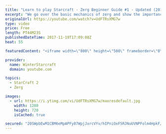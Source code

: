 ```yaml
---
title: "Learn to play Starcraft - Zerg Beginner Guide #1 - Updated (2017)"
excerpt: "We go over the basic mechanics of zerg and show the importance of understanding at least some of what your opponent is doing.  This guide is meant for players with an understanding of the objectives of starcraft but without any strong direction or gameplan, especially for each specific race! -- Watch"
originalUrl: https://youtube.com/watch?v=UdFTRsXMG7w
type: video
price: Free
length: PT44M23S
publishedDateTime: 2017-11-19T17:09:08Z
heat: 55

featuredContent: "<iframe width=\"800\" height=\"500\" frameborder=\"0\" src=\"https://www.youtube.com/embed/UdFTRsXMG7w\" allow=\"accelerometer; autoplay; encrypted-media; gyroscope; picture-in-picture\" allowfullscreen></iframe>"

provider:
  name: WinterStarcraft
  domain: youtube.com

topics:
  - StarCraft 2
  - Zerg

images:
  - url: https://i.ytimg.com/vi/UdFTRsXMG7w/maxresdefault.jpg
    width: 1280
    height: 720
    isCached: true

secured: "20SWpbEwM1CBM6eMpAPFy87WpjJxrcVYv/hIPniOxF5RJNuUVNPFolm4HpkF/rIOpux6rXTvQYHEXk+B5qsmf6nCeJGHvQh/2OTsBR8XQz6Em8PgPeDIwCSBtmYT/ICHoRllmjp8a5rxNvdMYqcdaDHXeGTnm3DGXXdDWGjAsNuK+cScSjANJJuodt5RC7vl+vYzbA/87rpAaCH3CFEcA9fhZFpWrRMYnd0KReFVq15rGqLu2k0S1H2JApEZKZlrKH7AX6fm/3E1UmFGp5cdpyT/k47uk4vSoJyjLdYA46XaswXew6mrciXAfKQmH1cIaSWarSw+tRWGX0rCJULLx9f5aQ02V50PcmQleYkkWeLjNFIyZuCrchNHHkdNYKmSchBPbxrCwZ/jPtf4YsVPQYWudyN89WPjfHDy8OFM1ne0iTEpiSEnOFBOhvfRROkU;x9Hw/fE6niKrE1ex22ej6w=="
---
```


